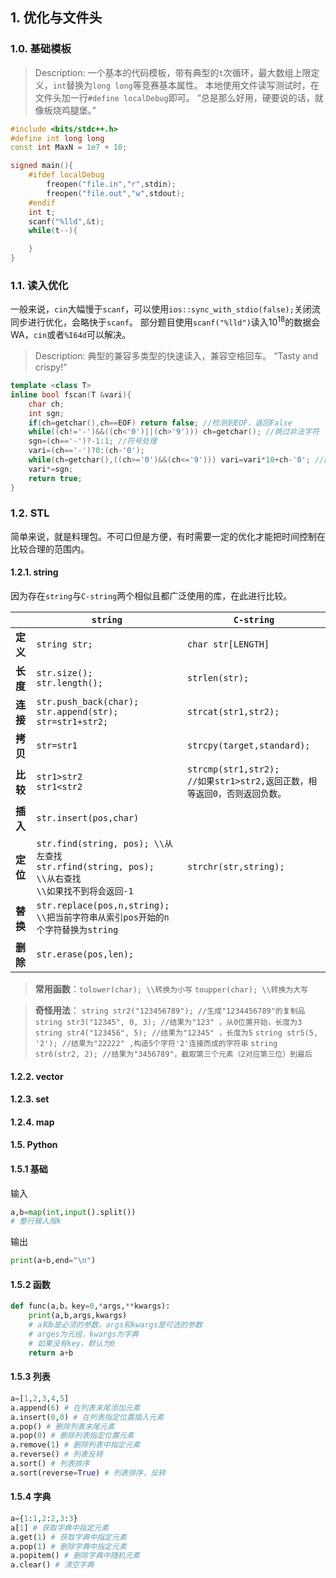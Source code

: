 ## 1. 优化与文件头

### 1.0. 基础模板
> Description: 
>  一个基本的代码模板，带有典型的`t`次循环，最大数组上限定义，`int`替换为`long long`等竞赛基本属性。
> 本地使用文件读写测试时，在文件头加一行`#define localDebug`即可。 
> “总是那么好用，硬要说的话，就像板烧鸡腿堡。”

```cpp
#include <bits/stdc++.h>
#define int long long
const int MaxN = 1e7 + 10;

signed main(){
	#ifdef localDebug
		freopen("file.in","r",stdin);
		freopen("file.out","w",stdout);
	#endif
	int t;
	scanf("%lld",&t);
	while(t--){

	}
}
```

### 1.1. 读入优化

一般来说，`cin`大幅慢于`scanf`，可以使用`ios::sync_with_stdio(false);`关闭流同步进行优化，会略快于`scanf`。
部分题目使用`scanf("%lld")`读入$10^1$$^8$的数据会WA，`cin`或者`%I64d`可以解决。

> Description: 
> 典型的兼容多类型的快速读入，兼容空格回车。
> “Tasty and crispy!”


```cpp
template <class T>
inline bool fscan(T &vari){
	char ch;
	int sgn;
	if(ch=getchar(),ch==EOF) return false; //检测到EOF，返回False
	while((ch!='-')&&((ch<'0')||(ch>'9'))) ch=getchar(); //跳过非法字符
	sgn=(ch=='-')?-1:1; //符号处理
	vari=(ch=='-')?0:(ch-'0');
	while(ch=getchar(),((ch>='0')&&(ch<='9'))) vari=vari*10+ch-'0'; //数字处理
	vari*=sgn;
	return true;
}
```

### 1.2. STL
简单来说，就是料理包。不可口但是方便，有时需要一定的优化才能把时间控制在比较合理的范围内。

#### 1.2.1. string
因为存在`string`与`C-string`两个相似且都广泛使用的库，在此进行比较。

|       |`string`|`C-string`|
|-------|--------|----------|
|**定义**|`string str;`|`char str[LENGTH]`|
|**长度**|`str.size();`<br>`str.length();`|`strlen(str);`|
|**连接**|`str.push_back(char);`<br>`str.append(str);`<br>`str=str1+str2;`|`strcat(str1,str2);`
|**拷贝**|`str=str1`|`strcpy(target,standard);`|
|**比较**|`str1>str2`<br>`str1<str2`|`strcmp(str1,str2);`<br>`//如果str1>str2,返回正数，相等返回0，否则返回负数。`|
|**插入**|`str.insert(pos,char)`||
|**定位**|`str.find(string, pos); \\从左查找`<br>`str.rfind(string, pos); \\从右查找`<br>`\\如果找不到将会返回-1`|`strchr(str,string);`|
|**替换**|`str.replace(pos,n,string);`<br>`\\把当前字符串从索引pos开始的n个字符替换为string`||
|**删除**|`str.erase(pos,len);`||

> **常用函数**：`tolower(char); \\转换为小写` `toupper(char); \\转换为大写`

> **奇怪用法**：
>`string str2("123456789"); //生成"1234456789"的复制品`
>`string str3("12345", 0, 3); //结果为"123" ，从0位置开始，长度为3`
>`string str4("123456", 5); //结果为"12345" ，长度为5`
>`string str5(5, '2'); //结果为"22222" ,构造5个字符'2'连接而成的字符串`
>`string str6(str2, 2); //结果为"3456789"，截取第三个元素（2对应第三位）到最后`


#### 1.2.2. vector



#### 1.2.3. set

#### 1.2.4. map


 <!-- - 1.2. STL
            * 1.2.1. stack
            * 1.2.2. queue
            * 1.2.3. string
            * 1.2.4. vector
            * 1.2.5. set
            * 1.2.6. map -->

#### 1.5. Python

#### 1.5.1 基础
输入
```python
a,b=map(int,input().split())
# 整行输入按k
```
输出
```python
print(a+b,end="\n")
```
#### 1.5.2 函数
```python
def func(a,b，key=0,*args,**kwargs):
	print(a,b,args,kwargs)
	# a和b是必须的参数，args和kwargs是可选的参数
	# arges为元组，kwargs为字典
	# 如果没有key，默认为0
	return a+b
```
#### 1.5.3 列表
```python
a=[1,2,3,4,5]
a.append(6) # 在列表末尾添加元素
a.insert(0,0) # 在列表指定位置插入元素
a.pop() # 删除列表末尾元素
a.pop(0) # 删除列表指定位置元素
a.remove(1) # 删除列表中指定元素
a.reverse() # 列表反转
a.sort() # 列表排序
a.sort(reverse=True) # 列表排序，反转
```
#### 1.5.4 字典
```python
a={1:1,2:2,3:3}
a[1] # 获取字典中指定元素
a.get(1) # 获取字典中指定元素
a.pop(1) # 删除字典中指定元素
a.popitem() # 删除字典中随机元素
a.clear() # 清空字典
```

